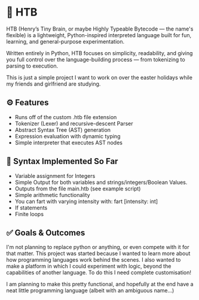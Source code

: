 # 🧠 HTB

HTB (Henry’s Tiny Brain, or maybe Highly Typeable Bytecode — the name's flexible) is a lightweight, Python-inspired interpreted language built for fun, learning, and general-purpose experimentation.

Written entirely in Python, HTB focuses on simplicity, readability, and giving you full control over the language-building process — from tokenizing to parsing to execution.

This is just a simple project I want to work on over the easter holidays while my friends and girlfriend are studying. 

## ⚙️ Features 

- Runs off of the custom .htb file extension
- Tokenizer (Lexer) and recursive-descent Parser
- Abstract Syntax Tree (AST) generation
- Expression evaluation with dynamic typing
- Simple interpreter that executes AST nodes

## 🚧 Syntax Implemented So Far

- Variable assignment for Integers
- Simple Output for both variables and strings/integers/Boolean Values. 
- Outputs from the file main.htb (see example script)
- Simple arithmetic functionality
- You can fart with varying intensity with: fart [intensity: int] 
- If statements
- Finite loops

## ✅ Goals & Outcomes

I'm not planning to replace python or anything, or even compete with it for that matter. This project was started because I wanted to learn more about how programming languages work behind the scenes. I also wanted to make a platform in which I could experiment with logic, beyond the capabilities of another language. To do this I need complete customisation! 

I am planning to make this pretty functional, and hopefully at the end have a neat little programming language (albeit with an ambiguous name...)